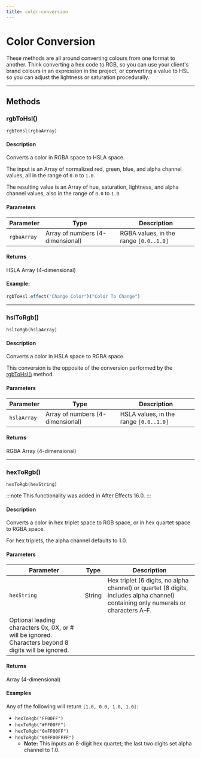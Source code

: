 ```yaml
---
title: color-conversion
---
```

# Color Conversion

These methods are all around converting colours from one format to another. Think converting a hex code to RGB, so you can use your client's brand colours in an expression in the project, or converting a value to HSL so you can adjust the lightness or saturation procedurally.

---

## Methods

### rgbToHsl()

`rgbToHsl(rgbaArray)`

#### Description

Converts a color in RGBA space to HSLA space.

The input is an Array of normalized red, green, blue, and alpha channel values, all in the range of `0.0` to `1.0`.

The resulting value is an Array of hue, saturation, lightness, and alpha channel values, also in the range of `0.0` to `1.0`.

#### Parameters

|  Parameter  |               Type               |              Description               |
| ----------- | -------------------------------- | -------------------------------------- |
| `rgbaArray` | Array of numbers (4-dimensional) | RGBA values, in the range `[0.0..1.0]` |

#### Returns

HSLA Array (4-dimensional)

#### Example:

```js
rgbToHsl.effect("Change Color")("Color To Change")
```

---

### hslToRgb()

`hslToRgb(hslaArray)`

#### Description

Converts a color in HSLA space to RGBA space.

This conversion is the opposite of the conversion performed by the [rgbToHsl()](#rgbtohsl) method.

#### Parameters

|  Parameter  |               Type               |              Description               |
| ----------- | -------------------------------- | -------------------------------------- |
| `hslaArray` | Array of numbers (4-dimensional) | HSLA values, in the range `[0.0..1.0]` |

#### Returns

RGBA Array (4-dimensional)

---

### hexToRgb()

`hexToRgb(hexString)`

:::note
This functionality was added in After Effects 16.0.
:::


#### Description

Converts a color in hex triplet space to RGB space, or in hex quartet space to RGBA space.

For hex triplets, the alpha channel defaults to 1.0.

#### Parameters

|                                               Parameter                                               |  Type  |                                                            Description                                                             |
|-------------------------------------------------------------------------------------------------------|--------|------------------------------------------------------------------------------------------------------------------------------------|
| `hexString`                                                                                           | String | Hex triplet (6 digits, no alpha channel) or quartet (8 digits, includes alpha channel) containing only numerals or characters A–F. |
| Optional leading characters 0x, 0X, or # will be ignored. Characters beyond 8 digits will be ignored. |        |                                                                                                                                    |

#### Returns

Array (4-dimensional)

#### Examples

Any of the following will return `[1.0, 0.0, 1.0, 1.0]`:

- `hexToRgb("FF00FF")`
- `hexToRgb("#FF00FF")`
- `hexToRgb("0xFF00FF")`
- `hexToRgb("0XFF00FFFF")`
    - **Note:** This inputs an 8-digit hex quartet; the last two digits set alpha channel to 1.0.
